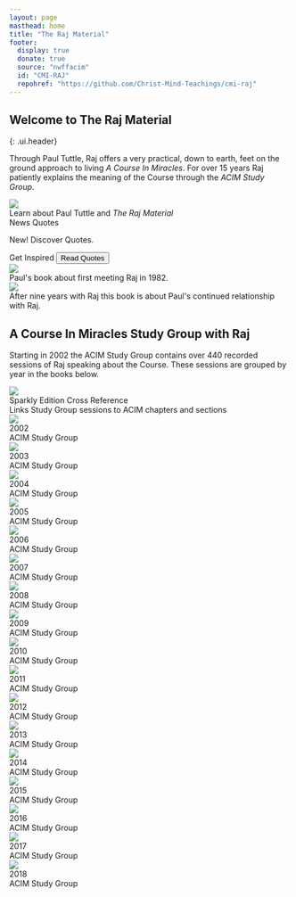 ```yaml
---
layout: page
masthead: home
title: "The Raj Material"
footer:
  display: true
  donate: true
  source: "nwffacim"
  id: "CMI-RAJ"
  repohref: "https://github.com/Christ-Mind-Teachings/cmi-raj"
---
```


## Welcome to The Raj Material
{: .ui.header}

Through Paul Tuttle, Raj offers a very practical, down to earth, feet on the ground approach to living *A Course In Miracles*. For over 15 years Raj patiently explains the meaning of the Course through the *ACIM Study Group*.

<div id="page-contents">
  <div class="ui equal width grid source-acq-section">
    <div class="five wide column">
      <div class="ui card">
        <a href="#" data-book="acq" animate class="toc-modal-open image">
          <img src="/t/raj/public/img/raj/acq-big.jpg">
        </a>
        <div class="content">
          <div class="description">
            Learn about Paul Tuttle and <em>The Raj Material</em>
          </div>
        </div>
      </div>
    </div>
    <div class="column source-features">
      <div class="ui top attached tabular menu">
        <a class="active item" data-tab="first">News</a>
        <a class="item" data-tab="second">Quotes</a>
      </div>
      <div id="news-tab-content" class="ui bottom attached active tab segment" data-tab="first">
        <div class="box">
          <p>
            New! Discover Quotes.
          </p>
        </div>
      </div>
      <div id="quote-tab-content" class="ui bottom attached tab segment" data-tab="second">
        <div class="ui form">
          <div class="fields">
            <div class="field">
              <label>Get Inspired</label>
              <button id="show-quote-button" class="ui primary button">
                <i class="quote left icon"></i>
                Read Quotes
              </button> 
            </div>
            <div id="user-quote-select" class="field"></div>
          </div>
        </div>
      </div>
    </div>
  </div>

  <div class="ui three cards">
    <div class="card">
      <a href="#" data-book="yaa" animate class="toc-modal-open image">
        <img src="/t/raj/public/img/raj/yaa-big.jpg">
      </a>
      <div class="content">
        <div class="description">
          Paul's book about first meeting Raj in 1982.
        </div>
      </div>
    </div>
    <div class="card">
      <a href="#" data-book="grad" animate class="toc-modal-open image">
        <img src="/t/raj/public/img/raj/grad-big.jpg">
      </a>
      <div class="content">
        <div class="description">
          After nine years with Raj this book is about Paul's continued relationship with Raj.
        </div>
      </div>
    </div>
  </div>
  <h2 class="ui header">A Course In Miracles Study Group with Raj</h2>
  <p>
    Starting in 2002 the ACIM Study Group contains over 440 recorded sessions of Raj speaking about the Course. These sessions are grouped by year in the books below.
  </p>
  <div id="page-contents2" class="ui three cards">
    <div class="card">
      <a href="#" data-book="acim" animate data-tooltip="Sparkly Edition Cross Reference" class="toc-modal-open image">
        <img src="/t/raj/public/img/raj/acim-toc.jpg">
      </a>
      <div class="content">
        <div class="header">Sparkly Edition Cross Reference</div>
        <div class="description">
          Links Study Group sessions to ACIM chapters and sections
        </div>
      </div>
    </div>
  </div>
  <div id="page-contents3" class="ui three cards">
    <div class="card">
      <a href="#" data-book="sg2002" animate class="toc-modal-open image">
        <img src="/t/raj/public/img/raj/sg2002-big.jpg">
      </a>
      <div class="content">
        <div class="header">2002</div>
        <div class="description">
          ACIM Study Group
        </div>
      </div>
    </div>
    <div class="card">
      <a href="#" data-book="sg2003" animate class="toc-modal-open image">
        <img src="/t/raj/public/img/raj/sg2003-big.jpg">
      </a>
      <div class="content">
        <div class="header">2003</div>
        <div class="description">
          ACIM Study Group
        </div>
      </div>
    </div>
    <div class="card">
      <a href="#" data-book="sg2004" animate class="toc-modal-open image">
        <img src="/t/raj/public/img/raj/sg2004-big.jpg">
      </a>
      <div class="content">
        <div class="header">2004</div>
        <div class="description">
          ACIM Study Group
        </div>
      </div>
    </div>
    <div class="card">
      <a href="#" data-book="sg2005" animate class="toc-modal-open image">
        <img src="/t/raj/public/img/raj/sg2005-big.jpg">
      </a>
      <div class="content">
        <div class="header">2005</div>
        <div class="description">
          ACIM Study Group
        </div>
      </div>
    </div>
    <div class="card">
      <a href="#" data-book="sg2006" animate class="toc-modal-open image">
        <img src="/t/raj/public/img/raj/sg2006-big.jpg">
      </a>
      <div class="content">
        <div class="header">2006</div>
        <div class="description">
          ACIM Study Group
        </div>
      </div>
    </div>
    <div class="card">
      <a href="#" data-book="sg2007" animate class="toc-modal-open image">
        <img src="/t/raj/public/img/raj/sg2007-big.jpg">
      </a>
      <div class="content">
        <div class="header">2007</div>
        <div class="description">
          ACIM Study Group
        </div>
      </div>
    </div>
    <div class="card">
      <a href="#" data-book="sg2008" animate class="toc-modal-open image">
        <img src="/t/raj/public/img/raj/sg2008-big.jpg">
      </a>
      <div class="content">
        <div class="header">2008</div>
        <div class="description">
          ACIM Study Group
        </div>
      </div>
    </div>
    <div class="card">
      <a href="#" data-book="sg2009" animate class="toc-modal-open image">
        <img src="/t/raj/public/img/raj/sg2009-big.jpg">
      </a>
      <div class="content">
        <div class="header">2009</div>
        <div class="description">
          ACIM Study Group
        </div>
      </div>
    </div>
    <div class="card">
      <a href="#" data-book="sg2010" animate class="toc-modal-open image">
        <img src="/t/raj/public/img/raj/sg2010-big.jpg">
      </a>
      <div class="content">
        <div class="header">2010</div>
        <div class="description">
          ACIM Study Group
        </div>
      </div>
    </div>
    <div class="card">
      <a href="#" data-book="sg2011" animate class="toc-modal-open image">
        <img src="/t/raj/public/img/raj/sg2011-big.jpg">
      </a>
      <div class="content">
        <div class="header">2011</div>
        <div class="description">
          ACIM Study Group
        </div>
      </div>
    </div>
    <div class="card">
      <a href="#" data-book="sg2012" animate class="toc-modal-open image">
        <img src="/t/raj/public/img/raj/sg2012-big.jpg">
      </a>
      <div class="content">
        <div class="header">2012</div>
        <div class="description">
          ACIM Study Group
        </div>
      </div>
    </div>
    <div class="card">
      <a href="#" data-book="sg2013" animate class="toc-modal-open image">
        <img src="/t/raj/public/img/raj/sg2013-big.jpg">
      </a>
      <div class="content">
        <div class="header">2013</div>
        <div class="description">
          ACIM Study Group
        </div>
      </div>
    </div>
    <div class="card">
      <a href="#" data-book="sg2014" animate class="toc-modal-open image">
        <img src="/t/raj/public/img/raj/sg2014-big.jpg">
      </a>
      <div class="content">
        <div class="header">2014</div>
        <div class="description">
          ACIM Study Group
        </div>
      </div>
    </div>
    <div class="card">
      <a href="#" data-book="sg2015" animate class="toc-modal-open image">
        <img src="/t/raj/public/img/raj/sg2015-big.jpg">
      </a>
      <div class="content">
        <div class="header">2015</div>
        <div class="description">
          ACIM Study Group
        </div>
      </div>
    </div>
    <div class="card">
      <a href="#" data-book="sg2016" animate class="toc-modal-open image">
        <img src="/t/raj/public/img/raj/sg2016-big.jpg">
      </a>
      <div class="content">
        <div class="header">2016</div>
        <div class="description">
          ACIM Study Group
        </div>
      </div>
    </div>
    <div class="card">
      <a href="#" data-book="sg2017" animate class="toc-modal-open image">
        <img src="/t/raj/public/img/raj/sg2017-big.jpg">
      </a>
      <div class="content">
        <div class="header">2017</div>
        <div class="description">
          ACIM Study Group
        </div>
      </div>
    </div>
    <div class="card">
      <a href="#" data-book="sg2018" animate class="toc-modal-open image">
        <img src="/t/raj/public/img/raj/sg2018-big.jpg">
      </a>
      <div class="content">
        <div class="header">2018</div>
        <div class="description">
          ACIM Study Group
        </div>
      </div>
    </div>
  </div>
</div>
